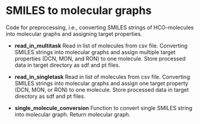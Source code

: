 # SMILES to molecular graphs

Code for preprocessing, i.e., converting SMILES strings of HCO-molecules into molecular graphs and assigning target properties. 

* **read_in_multitask** Read in list of molecules from csv file. Converting SMILES strings into molecular graphs and assign multiple target properties (DCN, MON, and RON) to one molecule. Store processed data in target directory as sdf and pt files.

* **read_in_singletask** Read in list of molecules from csv file. Converting SMILES strings into molecular graphs and assign one target property (DCN, MON, or RON) to one molecule. Store processed data in target directory as sdf and pt files.

* **single_molecule_conversion** Function to convert single SMILES string into molecular graph. Return molecular graph. 

